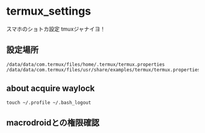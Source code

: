 # termux_settings

スマホのショトカ設定 tmuxジャナイヨ！

## 設定場所
```
/data/data/com.termux/files/home/.termux/termux.properties
/data/data/com.termux/files/usr/share/examples/termux/termux.properties
```

## about acquire waylock
```
touch ~/.profile ~/.bash_logout 
```

## macrodroidとの権限確認
